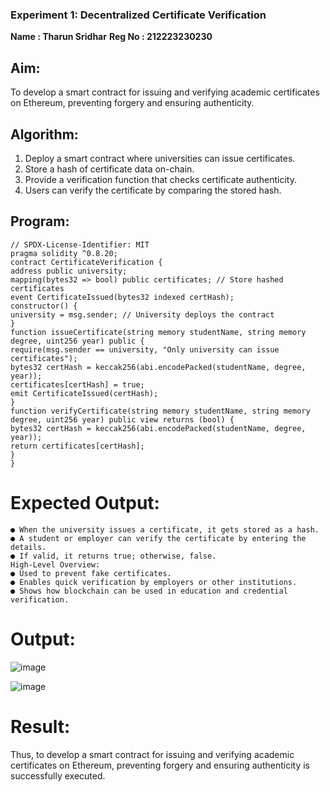 ### Experiment 1: Decentralized Certificate Verification
**Name : Tharun Sridhar**
**Reg No : 212223230230**

## Aim:
  To develop a smart contract for issuing and verifying academic certificates on Ethereum, preventing forgery and ensuring authenticity.

## Algorithm:
1. Deploy a smart contract where universities can issue certificates.
2. Store a hash of certificate data on-chain.
3. Provide a verification function that checks certificate authenticity.
4. Users can verify the certificate by comparing the stored hash.

## Program:
```
// SPDX-License-Identifier: MIT
pragma solidity ^0.8.20;
contract CertificateVerification {
address public university;
mapping(bytes32 => bool) public certificates; // Store hashed certificates
event CertificateIssued(bytes32 indexed certHash);
constructor() {
university = msg.sender; // University deploys the contract
}
function issueCertificate(string memory studentName, string memory degree, uint256 year) public {
require(msg.sender == university, "Only university can issue certificates");
bytes32 certHash = keccak256(abi.encodePacked(studentName, degree, year));
certificates[certHash] = true;
emit CertificateIssued(certHash);
}
function verifyCertificate(string memory studentName, string memory degree, uint256 year) public view returns (bool) {
bytes32 certHash = keccak256(abi.encodePacked(studentName, degree, year));
return certificates[certHash];
}
}
```
# Expected Output:
```
● When the university issues a certificate, it gets stored as a hash.
● A student or employer can verify the certificate by entering the details.
● If valid, it returns true; otherwise, false.
High-Level Overview:
● Used to prevent fake certificates.
● Enables quick verification by employers or other institutions.
● Shows how blockchain can be used in education and credential verification.
```
# Output:
![image](https://github.com/user-attachments/assets/ff017ef5-9d11-4032-a829-e2009d5247e2)

![image](https://github.com/user-attachments/assets/9853e8fa-4359-467d-9ebf-aa7a45a171b0)

# Result:
Thus, to develop a smart contract for issuing and verifying academic certificates on Ethereum, preventing forgery and ensuring authenticity is successfully executed.

